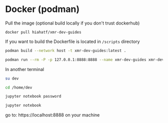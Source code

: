# Docker (podman)

Pull the image (optional build locally if you don't trust dockerhub)

`docker pull hiahatf/xmr-dev-guides`

If you want to build the Dockerfile is located in `/scripts` directory

```bash
podman build --network host -t xmr-dev-guides:latest .

podman run --rm -P -p 127.0.0.1:8888:8888 --name xmr-dev-guides xmr-dev-guides:latest /bin/bash xmr-dev-guides.sh
```

In another terminal

```bash
su dev

cd /home/dev

jupyter notebook password

jupyter notebook
```

go to: https://localhost:8888 on your machine
